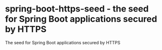 # spring-boot-https-seed - the seed for Spring Boot applications secured by HTTPS
The seed for Spring Boot applications secured by HTTPS
